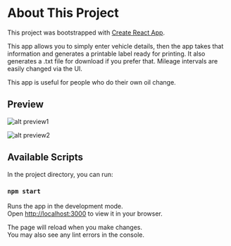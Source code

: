 # About This Project
This project was bootstrapped with [Create React App](https://github.com/facebook/create-react-app).

This app allows you to simply enter vehicle details, then the app takes that information and generates a printable label ready for printing. It also generates a .txt file for download if you prefer that. Mileage intervals are easily changed via the UI.

This app is useful for people who do their own oil change.

## Preview

![alt preview1](https://i.imgur.com/zqLoc9H.png)

![alt preview2](https://i.imgur.com/6JuhHtB.png)

## Available Scripts

In the project directory, you can run:

### `npm start`

Runs the app in the development mode.\
Open [http://localhost:3000](http://localhost:3000) to view it in your browser.

The page will reload when you make changes.\
You may also see any lint errors in the console.

